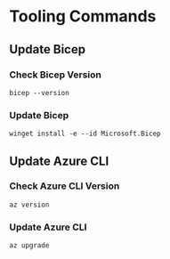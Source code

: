 # Tooling Commands

## Update Bicep

### Check Bicep Version
`bicep --version`

### Update Bicep
`winget install -e --id Microsoft.Bicep`

## Update Azure CLI

### Check Azure CLI Version
`az version`

### Update Azure CLI
`az upgrade`